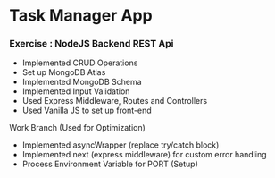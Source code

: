 # Task Manager App

### Exercise : NodeJS Backend REST Api
- Implemented CRUD Operations
- Set up MongoDB Atlas 
- Implemented MongoDB Schema
- Implemented Input Validation
- Used Express Middleware, Routes and Controllers
- Used Vanilla JS to set up front-end

Work Branch  (Used for Optimization)
- Implemented asyncWrapper (replace try/catch block) 
- Implemented next (express middleware) for custom error handling
- Process Environment Variable for PORT (Setup) 